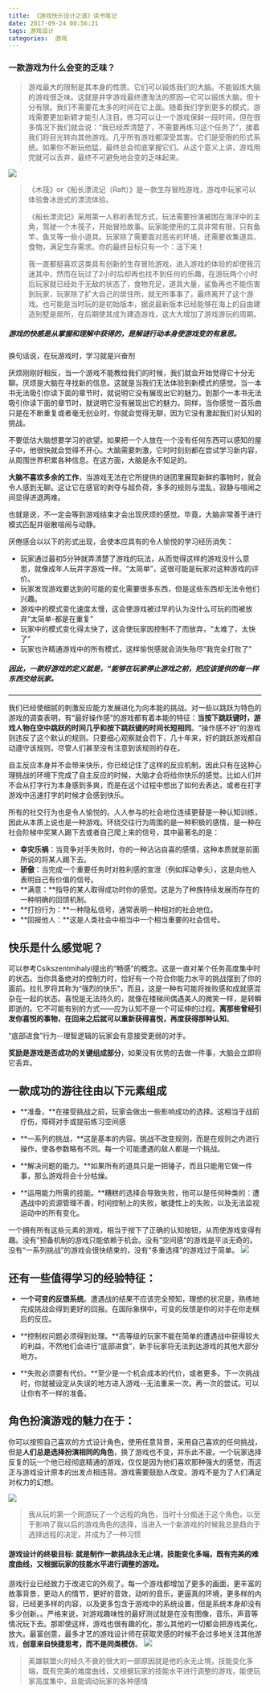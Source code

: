 ```yaml
---
title: 《游戏快乐设计之道》读书笔记
date: 2017-09-24 08:56:21
tags: 游戏设计
categories:  游戏
---
```



### 一款游戏为什么会变的乏味？

>游戏最大的限制是其本身的性质。它们可以锻炼我们的大脑。不能锻炼大脑的游戏很乏味。这就是井字游戏最终遭淘汰的原因—它可以锻炼大脑，但十分有限。我们不需要花太多的时间在它上面。随着我们学到更多的模式，游戏需要更加新颖才能引人注目。练习可以让一个游戏保鲜一段时间，但在很多情况下我们就会说：“我已经弄清楚了，不需要再练习这个任务了”，接着我们将目光转向其他游戏。几乎所有游戏都深受其害。它们是受限的形式系统。如果你不断玩他猛，最终总会彻底掌握它们。从这个意义上讲，游戏用完就可以丢弃，最终不可避免地会变的乏味起来。

<!--more-->

![](http://yp.guohaonan.cn/game/design%E6%9C%A8%E7%AD%8F.jpg)

> 《木筏》or《船长漂流记（Raft）》是一款生存冒险游戏，游戏中玩家可以体验鲁冰逊式的漂流体验。
>
> 《船长漂流记》采用第一人称的表现方式，玩法需要扮演被困在海洋中的主角，驾驶一个木筏子，开始冒险故事。玩家能使用的工具非常有限，只有鱼竿、鱼叉等一些小道具。玩家除了需要面对恶劣的环境，还需要收集道具、食物，满足生存需求。你的最终目标只有一个：活下来！
>
> 我一直都挺喜欢这类具有创新的生存冒险游戏，进入游戏的体验的却使我沉迷其中，然而在玩过了2小时后却再也找不到任何的乐趣，在游玩两个小时后玩家就已经处于无敌的状态了，食物充足，道具大量，鲨鱼再也不能伤害到玩家，玩家除了扩大自己的居住所，就无所事事了，最终离开了这个游戏。也可能是当时玩的是初始版本，据说最新版本已经能够在海上的自由建造别墅是居所，在后期使其成为建造游戏，这大大增加了游戏游玩的周期。

##### 游戏的快感是从掌握和理解中获得的，是解谜行动本身使游戏变的有意思。

换句话说，在玩游戏时，学习就是兴奋剂

厌烦刚刚好相反，当一个游戏不能教给我们的时候，我们就会开始觉得它十分无聊。厌烦是大脑在寻找新的信息。这就是当我们无法体验到新模式的感觉。当一本书无法吸引你读下面的章节时，就说明它没有展现出它的魅力。到那个一本书无法吸引你读下面的章节时，就说明它没有展现出它的魅力。同样，当你感觉一首乐曲只是在不断重复或者毫无创业时，你就会觉得无聊，因为它没有激起我们对认知的挑战。

不要低估大脑想要学习的欲望。如果把一个人放在一个没有任何东西可以感知的屋子中，他很快就会觉得不开心。大脑需要刺激，它时时刻刻都在尝试学习新内容，从周围世界积累各种信息。在这方面，大脑是永不知足的。

**大脑不喜欢多余的工作**，当游戏无法在它所提供的谜团里展现新鲜的事物时，就会令人感到无聊。这让它在感官的剥夺与超负荷，多多的规则与混乱，寂静与喧闹之间显得进退两难。

也就是说，不一定会等到游戏结束才会出现厌烦的感觉。毕竟，大脑非常善于进行模式匹配并驱散喧闹与动静。

厌倦感会以以下的形式出现，会使本应具有的令人愉悦的学习经历消失：

* 玩家通过最初5分钟就弄清楚了游戏的玩法，从而觉得这样的游戏没什么意思，就像成年人玩井字游戏一样。“太简单”，这很可能是玩家对这种游戏的评价。
* 玩家发现游戏要达到的可能的变化需要很多东西，但是这些东西却无法令他们兴趣。
* 游戏中的模式变化速度太慢，这会使游戏被过早的认为没什么可玩的而被放弃“太简单-都是在重复”
* 玩家中的模式变化得太快了，这会使玩家因控制不了而放弃，“太难了，太快了”
* 玩家也许精通游戏中的所有模式，这样愉悦感就会消失殆尽“我完全打败了”

##### 因此，一款好游戏的定义就是，“能够在玩家停止游戏之前，把应该提供的每一样东西交给玩家。

---

我们已经使细腻的刺激反应能力发展进化为向本能的挑战。对一些以跳跃为特色的游戏的调查表明，有“最好操作感”的游戏都有着本能的特征：**当按下跳跃键时，游戏人物在空中跳跃的时间几乎和按下跳跃键的时间长短相同**。“操作感不好”的游戏则违反了这个默认的规则。只要细心观察就会罚下，几十年来，好的跳跃游戏都自动遵守该规则，尽管人们甚至没有注意到该规则的存在。

自主反应本身并不会带来快乐，你已经记住了这样的反应机制，因此只有在这种心理挑战的环境下完成了自主反应的时候，大脑才会将给你快乐的感觉。比如人们并不会从打字行为本身感到多爽，而是在这个过程中想出了如何去表达，或者在打字游戏中迅速打字的时候才会感到快乐。

所有的社交行为也是令人愉悦的。人人参与的社会地位连续更替是一种认知训练，因此从本质上说也是一种游戏。环绕交往行为周围的是一种积极的感情，是一种在社会阶梯中奖某人踢下去或者自己爬上来的信号，其中最著名的是：

* **幸灾乐祸**：当竞争对手失败时，你的一种沾沾自喜的感情，这种本质就是前面所说的将某人踢下去。
* **骄傲**：当完成一个重要任务时对胜利感的宣泄（例如挥动拳头），这是向他人表明自己有价值的信号。
* **满意：**指导的某人取得成功时你的感觉。这是为了种族持续发展而存在的一种明确的回馈机制。
* **打扮行为：**一种隐私信号，通常表明一种相对的社会地位。
* **回报他人：**这是人类社会中相当中一个相当重要的社会信号。

## 快乐是什么感觉呢？

可以参考Csikszentmihalyi提出的“畅感”的概念。这是一直对某个任务高度集中时的状态。当你具备绝对的控制力时，恰好有一个符合你能力水平的挑战摆到了你的面前。拉扎罗将其称为“强烈的快乐”，而且，这是一种有可能将挫败感和成就感混杂在一起的状态。喜悦是无法持久的，就像在楼梯间偶遇美人的微笑一样，是转瞬即逝的。它不可能有别的方式——应为认知不是一个可延伸的过程。**离那些曾经引发你喜悦的事物，在回来之后就可以重新获得喜悦，再度获得那种认知**。

“底部进食”行为--理智逻辑的玩家会有意接受更弱的对手。

**奖励是游戏是否成功的关键组成部分**，如果没有优势的去做一件事，大脑会立即将它丢弃。


## 一款成功的游往往由以下元素组成

* **准备，**在接受挑战之前，玩家会做出一些影响成功的选择。这相当于战前疗伤，障碍对手或提前练习空间感

* **一系列的挑战，**这是基本的内容。挑战不改变规则，而是在规则之内进行操作，使各参数略有不同。每一个可能遭遇的敌人都是一个挑战。

* **解决问题的能力。**如果所有的道具只是一把锤子，而且只能用它做一件事，那么游戏将会十分枯燥。

* **运用能力所需的技能。**糟糕的选择会导致失败，他可以是任何种类的：遭遇战中的资源管理不善，时间控制上的失败，敏捷性上的失败，以及无法监视运动中的所有变化。

一个拥有所有这些元素的游戏，相当于按下了正确的认知按钮，从而使游戏变得有趣。没有“预备机制的游戏只能依赖于机会。没有”空间感“的游戏是平淡无奇的。没有“一系列挑战”的游戏会很快结束的，没有“多重选择”的游戏过于简单。
![](http://yp.guohaonan.cn/game/design%E9%A9%AC%E9%87%8C%E5%A5%A5.png)

## 还有一些值得学习的经验特征：

* **一个可变的反馈系统**。遭遇战的结果不应该完全预知，理想的状况是，熟练地完成挑战会得到更好的回报。在国际象棋中，可变的反馈是你的对手在你走棋后的反应。

* **控制权问题必须得到处理。**高等级的玩家不能在简单的遭遇战中获得较大的利益，不然他们会进行“底部进食”，新手玩家将无法到达游戏的其他大部分地方。

* **失败必须要有代价。**至少是一个机会成本的代价，或者更多。下一次挑战时，你就被设定从失误的地方进入游戏--无法重来一次。再一次的尝试。可以让你有不一样的准备。

## 角色扮演游戏的魅力在于：


你可以按照自己喜欢的方式设计角色，使用任意背景，采用自己喜欢的任何挑战，但是**人们总是选择扮演相同的角色**，换了游戏也不变，并乐此不疲。一个玩家选择反复的玩一个他已经彻底精通的游戏，仅仅是因为他们喜欢那种强大的感觉，而这正与游戏设计原本的出发点相违背。游戏需要鼓励人改变。游戏不是为了人们满足对权力的幻想。

![](http://yp.guohaonan.cn/game/design%E6%8E%8C%E7%94%B5%E6%B3%95%E5%B8%88.png)

> 我从玩的第一个网游玩了一个远程的角色，当时十分痴迷于这个角色，以至于影响了我以后的游戏角色的选择，当进入一个新游戏的时候我总是趋向于选择远程的决定，并成为了一种习惯

#### 游戏设计的终极目标: 就是制作一款挑战永无止境，技能变化多端，既有完美的难度曲线，又根据玩家的技能水平进行调整的游戏。

游戏行业已经致力于改进它的外观了。每一个游戏都增加了更多的画面，更丰富的故事背景，更动人的情节，更好的音效，动听的音乐，更逼真的环境，更多样的内容，已经更多样的内容，以及更多包含于游戏中的系统设置，但是系统本身却没有多少创新。。严格来说，对游戏趣味性的最好测试就是在没有图像，音乐，声音等情况玩下去。那即使这样，游戏也很有趣的化，那么其他的一切都会把游戏美化，放大。最富创意，最多才艺的游戏设计师在获取灵感的时候不会过多地关注其他游戏，**创意来自快捷思考，而不是同类模仿**。
![](http://yp.guohaonan.cn/game/design%E8%8B%B1%E9%9B%84%E8%81%94%E7%9B%9F.png)

> 英雄联盟火的经久不衰的很大的一部原因就是他的永无止境，技能变化多端，既有完美的难度曲线，又根据玩家的技能水平进行调整的游戏，能使玩家高度集中，且能调动玩家的各种感情


